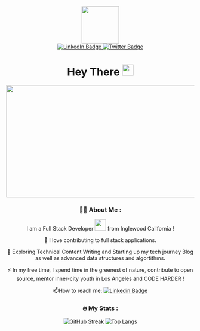 <div id="container" align="center">
<div id="header" align="center">
  <img src="https://media.giphy.com/media/M9gbBd9nbDrOTu1Mqx/giphy.gif" width="100"/>
</div>
<div id="badges">
  <a href="https://www.linkedin.com/in/ammar-ali-noohani-b0b110192/">
    <img src="https://img.shields.io/badge/LinkedIn-blue?style=for-the-badge&logo=linkedin&logoColor=white" alt="LinkedIn Badge"/>
  </a>
  <a href="https://twitter.com/ammarnoohani">
    <img src="https://img.shields.io/badge/Twitter-blue?style=for-the-badge&logo=twitter&logoColor=white" alt="Twitter Badge"/>
  </a>
</div>
<img src="https://komarev.com/ghpvc/?username=ammarali0608&style=flat-square&color=blue" alt=""/>
<h1>
  Hey There 
  <img src="https://media.giphy.com/media/hvRJCLFzcasrR4ia7z/giphy.gif" width="30px"/>
</h1>
<div align="center">
  <img src="https://media.giphy.com/media/dWesBcTLavkZuG35MI/giphy.gif" width="600" height="300"/>
</div>



### :man_technologist: About Me :

I am a Full Stack Developer <img src="https://media.giphy.com/media/WUlplcMpOCEmTGBtBW/giphy.gif" width="30"> from Inglewood California !

 :telescope: I love contributing to full stack applications.

 :seedling: Exploring Technical Content Writing and Starting up my tech journey Blog as well as advanced data structures and algortithms.

 :zap: In my free time, I spend time in the greenest of nature, contribute to open source, mentor inner-city youth in Los Angeles and CODE HARDER !

 :mailbox:How to reach me: [![Linkedin Badge](https://img.shields.io/badge/-Cayden-blue?style=flat&logo=Linkedin&logoColor=white)](https://www.linkedin.com/in/ammar-ali-noohani-b0b110192/)



### :fire: My Stats :

[![GitHub Streak](https://streak-stats.demolab.com?user=ammarali0608&theme=highcontrast)](https://git.io/streak-stats)
[![Top Langs](https://github-readme-stats.vercel.app/api/top-langs/?username=ammarali0608&layout=compact&theme=vision-friendly-dark)](https://github.com/ammarali0608/github-readme-stats)


 </div>

<!---
ammarali0608/ammarali0608 is a ✨ special ✨ repository because its `README.md` (this file) appears on your GitHub profile.
You can click the Preview link to take a look at your changes.
--->
